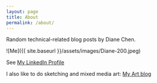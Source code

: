 ```yaml
---
layout: page
title: About
permalink: /about/
---
```


Random technical-related blog posts by Diane Chen.

![Me]({{ site.baseurl }}/assets/images/Diane-200.jpeg)

See [My LinkedIn Profile][LinkedIn]

I also like to do sketching and mixed media art: [My Art blog][artblog]

[LinkedIn]: https://www.linkedin.com/in/dianedemerschen
[artblog]: http://atcaday.blogspot.com/
